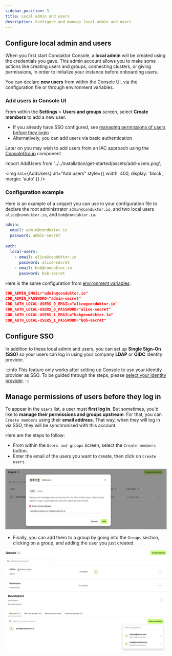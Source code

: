 ```yaml
---
sidebar_position: 3
title: Local admin and users
description: Configure and manage local admin and users
---
```


## Configure local admin and users

When you first start Conduktor Console, a **local admin** will be created using the credentials you gave. This admin account allows you to make some actions like creating users and groups, connecting clusters, or giving permissions, in order to initialize your instance before onboarding users.

You can declare **new users** from within the Console UI, via the configuration file or through environment variables.

### Add users in Console UI

From within the **Settings** > **Users and groups** screen, select **Create members** to add a new user.

- If you already have SSO configured, see [managing permissions of users before they login](#manage-permissions-of-users-before-they-login)
- Alternatively, you can add users via basic authentication

Later on you may wish to add users from an IAC approach using the [ConsoleGroup](/platform/reference/resource-reference/console/#consolegroup) component.

import AddUsers from '../../installation/get-started/assets/add-users.png';

<img src={AddUsers} alt="Add users" style={{ width: 400, display: 'block', margin: 'auto' }} />

### Configuration example

Here is an example of a snippet you can use in your configuration file to declare the root administrator `admin@conduktor.io`, and two local users `alice@conduktor.io`, and `bob@conduktor.io`.

```yaml title="platform-config.yaml"
admin:
  email: admin@conduktor.io
  password: admin-secret

auth:
  local-users:
    - email: alice@conduktor.io
      password: alice-secret
    - email: bob@conduktor.io
      password: bob-secret
```

Here is the same configuration from [environment variables](../../env-variables/):

```json
CDK_ADMIN_EMAIL="admin@conduktor.io"
CDK_ADMIN_PASSWORD="admin-secret"
CDK_AUTH_LOCAL-USERS_0_EMAIL="alice@conduktor.io"
CDK_AUTH_LOCAL-USERS_0_PASSWORD="alice-secret"
CDK_AUTH_LOCAL-USERS_1_EMAIL="bob@conduktor.io"
CDK_AUTH_LOCAL-USERS_1_PASSWORD="bob-secret"
```

## Configure SSO

In addition to these local admin and users, you can set up **Single Sign-On (SSO)** so your users can log in using your company **LDAP** or **OIDC** identity provider.

:::info
This feature only works after setting up Console to use your identity provider as SSO. To be guided through the steps, please [select your identity provider](/platform/category/configure-sso/).
:::

## Manage permissions of users before they log in

To appear in the `Users` list, a user must **first log in**. But sometimes, you'd like to **manage their permissions and groups upstream**. 
For that, you can `Create members` using their **email address**. That way, when they will log in via SSO, they will be synchronised with this account.

Here are the steps to follow:

- From within the `Users and groups` screen, select the `Create members` button.
- Enter the email of the users you want to create, then click on `Create users`.

![](assets/create-sso-users.png)

- Finally, you can add them to a group by going into the `Groups` section, clicking on a group, and adding the user you just created.

![](assets/groups.png)
![](assets/add-users-to-group.png)

